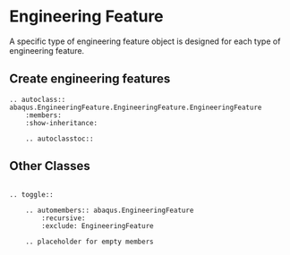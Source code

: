 # Engineering Feature

A specific type of engineering feature object is designed for each type of engineering feature.

## Create engineering features

```{eval-rst}
.. autoclass:: abaqus.EngineeringFeature.EngineeringFeature.EngineeringFeature
    :members:
    :show-inheritance:

    .. autoclasstoc::
```

## Other Classes

```{eval-rst}

.. toggle::

    .. automembers:: abaqus.EngineeringFeature
        :recursive:
        :exclude: EngineeringFeature

    .. placeholder for empty members
```
